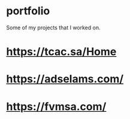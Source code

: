 # portfolio
Some of my projects that I worked on.

# https://tcac.sa/Home
# https://adselams.com/
# https://fvmsa.com/
